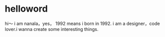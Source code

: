 # helloword
hi～
i am nanala，yes， 1992 means i born in 1992.
i am a designer，code lover.i wanna create some interesting things.

